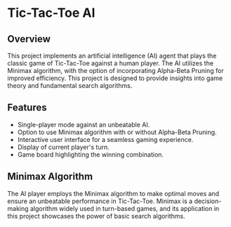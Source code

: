# Tic-Tac-Toe AI

## Overview

This project implements an artificial intelligence (AI) agent that plays the classic game of Tic-Tac-Toe against a human player. The AI utilizes the Minimax algorithm, with the option of incorporating Alpha-Beta Pruning for improved efficiency. This project is designed to provide insights into game theory and fundamental search algorithms.

## Features

- Single-player mode against an unbeatable AI.
- Option to use Minimax algorithm with or without Alpha-Beta Pruning.
- Interactive user interface for a seamless gaming experience.
- Display of current player's turn.
- Game board highlighting the winning combination.

## Minimax Algorithm

The AI player employs the Minimax algorithm to make optimal moves and ensure an unbeatable performance in Tic-Tac-Toe. Minimax is a decision-making algorithm widely used in turn-based games, and its application in this project showcases the power of basic search algorithms.
